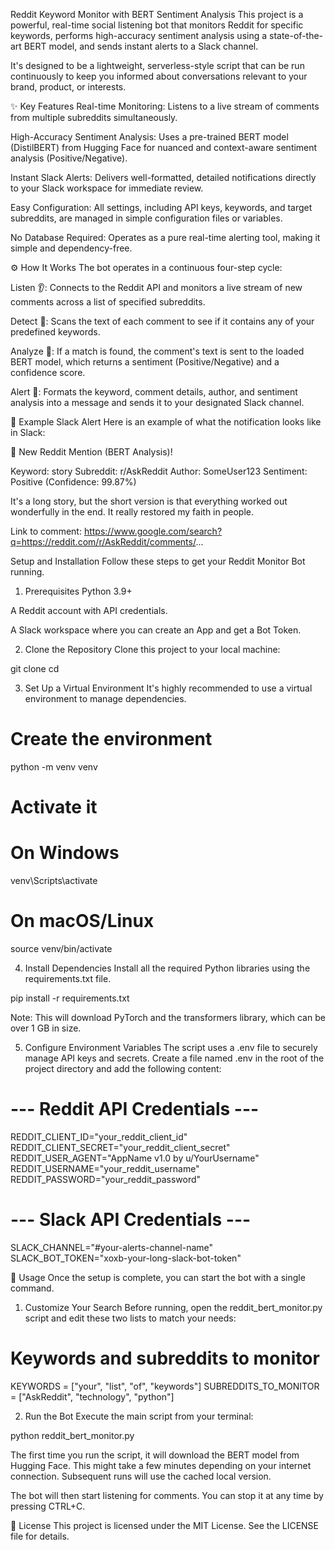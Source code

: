 Reddit Keyword Monitor with BERT Sentiment Analysis
This project is a powerful, real-time social listening bot that monitors Reddit for specific keywords, performs high-accuracy sentiment analysis using a state-of-the-art BERT model, and sends instant alerts to a Slack channel.

It's designed to be a lightweight, serverless-style script that can be run continuously to keep you informed about conversations relevant to your brand, product, or interests.

✨ Key Features
Real-time Monitoring: Listens to a live stream of comments from multiple subreddits simultaneously.

High-Accuracy Sentiment Analysis: Uses a pre-trained BERT model (DistilBERT) from Hugging Face for nuanced and context-aware sentiment analysis (Positive/Negative).

Instant Slack Alerts: Delivers well-formatted, detailed notifications directly to your Slack workspace for immediate review.

Easy Configuration: All settings, including API keys, keywords, and target subreddits, are managed in simple configuration files or variables.

No Database Required: Operates as a pure real-time alerting tool, making it simple and dependency-free.

⚙️ How It Works
The bot operates in a continuous four-step cycle:

Listen 👂: Connects to the Reddit API and monitors a live stream of new comments across a list of specified subreddits.

Detect 🔎: Scans the text of each comment to see if it contains any of your predefined keywords.

Analyze 🧠: If a match is found, the comment's text is sent to the loaded BERT model, which returns a sentiment (Positive/Negative) and a confidence score.

Alert 🔔: Formats the keyword, comment details, author, and sentiment analysis into a message and sends it to your designated Slack channel.

📸 Example Slack Alert
Here is an example of what the notification looks like in Slack:

🔔 New Reddit Mention (BERT Analysis)!

Keyword: story
Subreddit: r/AskReddit
Author: SomeUser123
Sentiment: Positive (Confidence: 99.87%)

It's a long story, but the short version is that everything worked out wonderfully in the end. It really restored my faith in people.

Link to comment: https://www.google.com/search?q=https://reddit.com/r/AskReddit/comments/...

Setup and Installation
Follow these steps to get your Reddit Monitor Bot running.

1. Prerequisites
Python 3.9+

A Reddit account with API credentials.

A Slack workspace where you can create an App and get a Bot Token.

2. Clone the Repository
Clone this project to your local machine:

git clone <your-repository-url>
cd <repository-directory>

3. Set Up a Virtual Environment
It's highly recommended to use a virtual environment to manage dependencies.

# Create the environment
python -m venv venv

# Activate it
# On Windows
venv\Scripts\activate
# On macOS/Linux
source venv/bin/activate

4. Install Dependencies
Install all the required Python libraries using the requirements.txt file.

pip install -r requirements.txt

Note: This will download PyTorch and the transformers library, which can be over 1 GB in size.

5. Configure Environment Variables
The script uses a .env file to securely manage API keys and secrets. Create a file named .env in the root of the project directory and add the following content:

# --- Reddit API Credentials ---
REDDIT_CLIENT_ID="your_reddit_client_id"
REDDIT_CLIENT_SECRET="your_reddit_client_secret"
REDDIT_USER_AGENT="AppName v1.0 by u/YourUsername"
REDDIT_USERNAME="your_reddit_username"
REDDIT_PASSWORD="your_reddit_password"

# --- Slack API Credentials ---
SLACK_CHANNEL="#your-alerts-channel-name"
SLACK_BOT_TOKEN="xoxb-your-long-slack-bot-token"

🚀 Usage
Once the setup is complete, you can start the bot with a single command.

1. Customize Your Search
Before running, open the reddit_bert_monitor.py script and edit these two lists to match your needs:

# Keywords and subreddits to monitor
KEYWORDS = ["your", "list", "of", "keywords"]
SUBREDDITS_TO_MONITOR = ["AskReddit", "technology", "python"]

2. Run the Bot
Execute the main script from your terminal:

python reddit_bert_monitor.py

The first time you run the script, it will download the BERT model from Hugging Face. This might take a few minutes depending on your internet connection. Subsequent runs will use the cached local version.

The bot will then start listening for comments. You can stop it at any time by pressing CTRL+C.

📜 License
This project is licensed under the MIT License. See the LICENSE file for details.